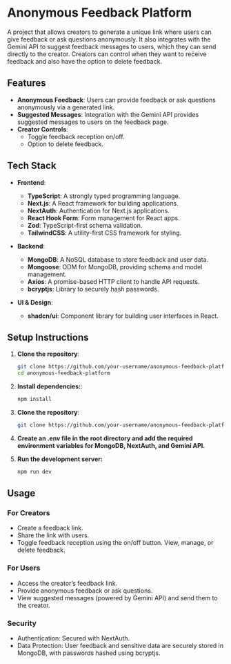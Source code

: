 # Anonymous Feedback Platform

A project that allows creators to generate a unique link where users can give feedback or ask questions anonymously. It also integrates with the Gemini API to suggest feedback messages to users, which they can send directly to the creator. Creators can control when they want to receive feedback and also have the option to delete feedback.

## Features

- **Anonymous Feedback**: Users can provide feedback or ask questions anonymously via a generated link.
- **Suggested Messages**: Integration with the Gemini API provides suggested messages to users on the feedback page.
- **Creator Controls**:
  - Toggle feedback reception on/off.
  - Option to delete feedback.

## Tech Stack

- **Frontend**:
  - **TypeScript**: A strongly typed programming language.
  - **Next.js**: A React framework for building applications.
  - **NextAuth**: Authentication for Next.js applications.
  - **React Hook Form**: Form management for React apps.
  - **Zod**: TypeScript-first schema validation.
  - **TailwindCSS**: A utility-first CSS framework for styling.

- **Backend**:
  - **MongoDB**: A NoSQL database to store feedback and user data.
  - **Mongoose**: ODM for MongoDB, providing schema and model management.
  - **Axios**: A promise-based HTTP client to handle API requests.
  - **bcryptjs**: Library to securely hash passwords.

- **UI & Design**:
  - **shadcn/ui**: Component library for building user interfaces in React.

## Setup Instructions

1. **Clone the repository**:
   ```bash
   git clone https://github.com/your-username/anonymous-feedback-platform.git
   cd anonymous-feedback-platform
    ```

2. **Install dependencies:**:
   ```bash
   npm install
    ```

3. **Clone the repository**:
   ```bash
   git clone https://github.com/your-username/anonymous-feedback-platform.git
    ```

4.  **Create an .env file in the root directory and add the required environment variables for MongoDB, NextAuth, and Gemini API.**

5. **Run the development server:**
    ```bash
    npm run dev
    ```

## Usage

### For Creators
- Create a feedback link.
- Share the link with users.
- Toggle feedback reception using the on/off button.
View, manage, or delete feedback.

### For Users
- Access the creator’s feedback link.
- Provide anonymous feedback or ask questions.
- View suggested messages (powered by Gemini API) and send them to the creator.
### Security
- Authentication: Secured with NextAuth.
- Data Protection: User feedback and sensitive data are securely stored in MongoDB, with passwords hashed using bcryptjs.